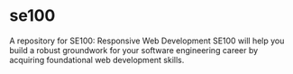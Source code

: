 # se100
A repository for SE100: Responsive Web Development
SE100 will help you build a robust groundwork for your software engineering career by acquiring foundational web development skills.